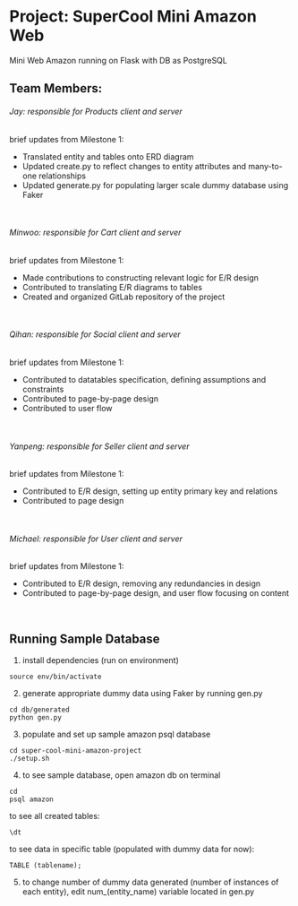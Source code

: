 # Project: SuperCool Mini Amazon Web
Mini Web Amazon running on Flask with DB as PostgreSQL

## Team Members:
###### Jay: responsible for Products client and server </br>
brief updates from Milestone 1: </br>
- Translated entity and tables onto ERD diagram
- Updated create.py to reflect changes to entity attributes and many-to-one relationships
- Updated generate.py for populating larger scale dummy database using Faker
</br>

###### Minwoo: responsible for Cart client and server </br>
brief updates from Milestone 1: </br>
- Made contributions to constructing relevant logic for E/R design
- Contributed to translating E/R diagrams to tables
- Created and organized GitLab repository of the project
</br>

###### Qihan: responsible for Social client and server </br>
brief updates from Milestone 1: </br>
- Contributed to datatables specification, defining assumptions and constraints
- Contributed to page-by-page design
- Contributed to user flow

</br>

###### Yanpeng: responsible for Seller client and server </br>
brief updates from Milestone 1: </br>
- Contributed to E/R design, setting up entity primary key and relations
- Contributed to page design
</br>

###### Michael: responsible for User client and server </br>
brief updates from Milestone 1: </br>
- Contributed to E/R design, removing any redundancies in design
- Contributed to page-by-page design, and user flow focusing on content
</br>

## Running Sample Database
1. install dependencies (run on environment) </br>
```
source env/bin/activate
```
2. generate appropriate dummy data using Faker by running gen.py </br>
```
cd db/generated
python gen.py
```
3. populate and set up sample amazon psql database </br>
```
cd super-cool-mini-amazon-project
./setup.sh
```
4. to see sample database, open amazon db on terminal </br>
```
cd
psql amazon
```
to see all created tables:
```
\dt
```
to see data in specific table (populated with dummy data for now):
```
TABLE (tablename);
```
5. to change number of dummy data generated (number of instances of each entity), edit num_(entity_name) variable located in gen.py